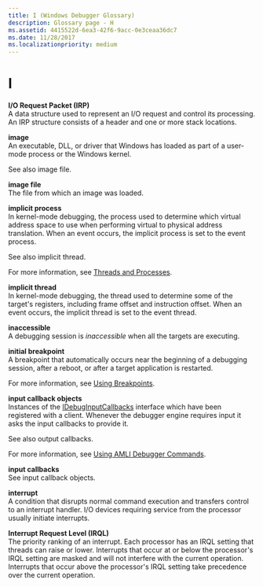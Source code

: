 ```yaml
---
title: I (Windows Debugger Glossary)
description: Glossary page - H
ms.assetid: 4415522d-6ea3-42f6-9acc-0e3ceaa36dc7
ms.date: 11/28/2017
ms.localizationpriority: medium
---
```


# I


<span id="i_o_request_packet__irp_"></span><span id="I_O_REQUEST_PACKET__IRP_"></span>**I/O Request Packet (IRP)**  
A data structure used to represent an I/O request and control its processing. An IRP structure consists of a header and one or more stack locations.

<span id="image"></span><span id="IMAGE"></span>**image**  
An executable, DLL, or driver that Windows has loaded as part of a user-mode process or the Windows kernel.

See also image file.

<span id="image_file"></span><span id="IMAGE_FILE"></span>**image file**  
The file from which an image was loaded.

<span id="implicit_process"></span><span id="IMPLICIT_PROCESS"></span>**implicit process**  
In kernel-mode debugging, the process used to determine which virtual address space to use when performing virtual to physical address translation. When an event occurs, the implicit process is set to the event process.

See also implicit thread.

For more information, see [Threads and Processes](threads-and-processes.md).

<span id="implicit_thread"></span><span id="IMPLICIT_THREAD"></span>**implicit thread**  
In kernel-mode debugging, the thread used to determine some of the target's registers, including frame offset and instruction offset. When an event occurs, the implicit thread is set to the event thread.

<span id="inaccessible"></span><span id="INACCESSIBLE"></span>**inaccessible**  
A debugging session is *inaccessible* when all the targets are executing.

<span id="initial_breakpoint"></span><span id="INITIAL_BREAKPOINT"></span>**initial breakpoint**  
A breakpoint that automatically occurs near the beginning of a debugging session, after a reboot, or after a target application is restarted.

For more information, see [Using Breakpoints](using-breakpoints.md).

<span id="input_callback_objects"></span><span id="INPUT_CALLBACK_OBJECTS"></span>**input callback objects**  
Instances of the [IDebugInputCallbacks](/windows-hardware/drivers/ddi/dbgeng/nn-dbgeng-idebuginputcallbacks) interface which have been registered with a client. Whenever the debugger engine requires input it asks the input callbacks to provide it.

See also output callbacks.

For more information, see [Using AMLI Debugger Commands](using-amli-debugger-commands.md).

<span id="input_callbacks"></span><span id="INPUT_CALLBACKS"></span>**input callbacks**  
See input callback objects.

<span id="interrupt"></span><span id="INTERRUPT"></span>**interrupt**  
A condition that disrupts normal command execution and transfers control to an interrupt handler. I/O devices requiring service from the processor usually initiate interrupts.

<span id="interrupt_request_level__irql_"></span><span id="INTERRUPT_REQUEST_LEVEL__IRQL_"></span>**Interrupt Request Level (IRQL)**  
The priority ranking of an interrupt. Each processor has an IRQL setting that threads can raise or lower. Interrupts that occur at or below the processor's IRQL setting are masked and will not interfere with the current operation. Interrupts that occur above the processor's IRQL setting take precedence over the current operation.

 

